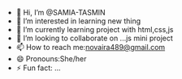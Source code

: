 - 👋 Hi, I’m @SAMIA-TASMIN
- 👀 I’m interested in learning new thing
- 🌱 I’m currently learning project with html,css,js
- 💞️ I’m looking to collaborate on ...js mini project
- 📫 How to reach me:novaira489@gmail.com
- 😄 Pronouns:She/her
- ⚡ Fun fact: ...

<!---
SAMIA-TASMIN/SAMIA-TASMIN is a ✨ special ✨ repository because its `README.md` (this file) appears on your GitHub profile.
You can click the Preview link to take a look at your changes.
--->
